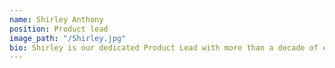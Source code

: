 ```yaml
---
name: Shirley Anthony
position: Product lead
image_path: "/Shirley.jpg"
bio: Shirley is our dedicated Product Lead with more than a decade of experience as a Product Manager. Shirley firmly believes in a human-centered approach to solving problems and is deeply committed to understanding and fulfilling customer needs. Her expertise in crafting solutions that captivate and resonate with users is an invaluable asset to our team.
---
```

